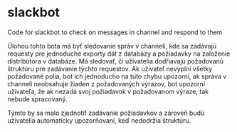 # slackbot
Code for slackbot to check on messages in channel and respond to them

Úlohou tohto bota má byť sledovanie správ v channeli, kde sa zadávajú requesty pre jednoduché exporty dát z databázy a požiadavky na založenie distribútora v databáze. Má sledovať, či užívatelia dodřiavajú požadovanú štruktúru pre zadávanie týchto requestov. Ak užívateľ nevyplní všetky požadované polia, bot ich jednoducho na túto chybu upozorní, ak správa v channeli neobsahuje žiaden z požadovaných výrazov, bot upozorní užívateľa, že ak nezadá svoj požiadavok v požadovanom výraze, tak nebude spracovaný. 

Týmto by sa malo zjednotiť zadávanie požiadavkov a zároveň budú užívatelia automaticky upozorňovaní, keď nedodržia štruktúru.
